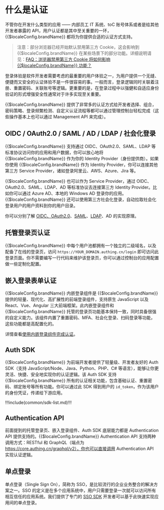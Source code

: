 # 什么是认证

<LastUpdated/>

不管你在开发什么类型的应用 —— 内部员工 IT 系统、toC 账号体系或者是给其他开发者暴露的 API，用户认证都是其中至关重要的一环，{{$localeConfig.brandName}} 都将为你提供合适的认证方式支持。

> 注意：部分浏览器已经开始默认禁用第三方 Cookie，这会影响到 {{$localeConfig.brandName}} 在某些场景下的部分功能。详细说明请见：[FAQ：浏览器禁用第三方 Cookie 将如何影响 {{$localeConfig.brandName}} 功能？](/guides/faqs/block-third-party-cookie-impact.md)

登录体验是软件开发者需要考虑的最重要的用户体验之一，为用户提供一个无缝、便捷而又安全的认证体验不是一件很容易的事。一般而言，登录逻辑同时关联着注册、重置密码、关联账号等逻辑。更重要的是，在登录过程中以强健和自适应身份验证的形式增强安全性通常对于许多实现至关重要。

{{$localeConfig.brandName}} 提供了非常多的认证方式给开发者选择、组合，密码策略、登录频繁检测、自定义认证流程等都可以通过管理控制台轻松完成（这些操作基本上也可以通过 Management API 来完成）。

## OIDC / OAuth2.0 / SAML / AD / LDAP / 社会化登录

{{$localeConfig.brandName}} 支持通过 OIDC、OAuth2.0、SAML、LDAP 等标准协议访问你的应用和用户数据，你可以放心地将 {{$localeConfig.brandName}} 作为你的 Identity Provider（身份提供商）。如果你使用 {{$localeConfig.brandName}} 作为 Identity Provider，你可以连接其他第三方 Service Provider，诸如登录阿里云、AWS、Azure、Jira 等。

{{$localeConfig.brandName}} 也可以作为 Service Provider，通过 OIDC、OAuth2.0、SAML、LDAP、AD 等标准协议去连接第三方 Identity Provider。比如你可以通过 Azure AD、本地的 Windows AD 登录你的应用。
{{$localeConfig.brandName}} 还可以使用第三方社会化登录，自动拉取社会化登录用户的用户资料到你的用户目录。

你可以分别了解 [OIDC、OAuth2.0](/concepts/oidc/oidc-overview.md)、[SAML](/concepts/saml/saml-overview.md)、[LDAP](/concepts/ldap.md)、AD 的实现原理。

## 托管登录页认证

{{$localeConfig.brandName}} 中每个用户池都拥有一个独立的二级域名，以及配备了在线的登录页，访问 `https://YOUR_DOMAIN.authing.cn/login`
即可访问此登录页面。你不需要编写一行代码来维护该登录页，你可以通过控制台的应用配置做一些定制化配置。

## 嵌入登录表单认证

{{$localeConfig.brandName}} 内嵌登录组件是 {{$localeConfig.brandName}} 提供的轻量、现代化、高扩展性的前端登录组件，支持原生 JavaScript 以及 React、Vue、Angular 三大前端框架。此内嵌登录组件和 {{$localeConfig.brandName}} 托管的登录页功能基本保持一致，同时具备很强的自定义能力。该组件内置了重置密码、MFA、社会化登录、扫码登录等功能，这些功能都是高配置化的。

详情查看[使用内嵌登录组件完成认证](/guides/basics/authenticate-first-user/use-embeded-login-component/)。

## Auth SDK

{{$localeConfig.brandName}} 为前端开发者提供了轻量级、开发者友好的 Auth SDK（支持 JavaScript/Node、Java、Python、PHP、C# 等语言），能够让你更灵活、快捷、安全地实现你的认证逻辑。该 Auth SDK 支持 {{$localeConfig.brandName}} 所有的认证相关功能，包含基础认证、重置密码、绑定账号等所有功能。你可以通过此 SDK 得到用户的 `id_token`，作为该用户的身份凭证，传递给下游应用。

!!!include(common/sdk-list.md)!!!

## Authentication API

前面提到的托管登录页、嵌入登录组件、Auth SDK 底层能力都是 Authentication API 提供支持的。{{$localeConfig.brandName}} Authentication API 支持两种调用方式：RESTful 和 GraphQL（端点为 https://core.authing.cn/graphql/v2），你也可以直接调用 Authentication API 实现认证逻辑。

## 单点登录

单点登录（Single Sign On），简称为 SSO，是比较流行的企业业务整合的解决方案之一。SSO 的定义是在多个应用系统中，用户只需要登录一次就可以访问所有相互信任的应用系统。我们提供了专门的 [SSO SDK](/reference/sdk-for-sso.md) 开发者可以基于此快速实现应用间的单点登录。
